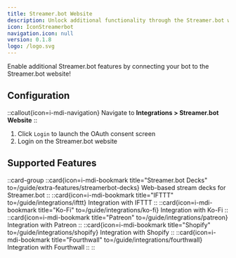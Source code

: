 ```yaml
---
title: Streamer.bot Website
description: Unlock additional functionality through the Streamer.bot website
icon: IconStreamerbot
navigation.icon: null
version: 0.1.8
logo: /logo.svg
---
```


Enable additional Streamer.bot features by connecting your bot to the Streamer.bot website!

## Configuration

::callout{icon=i-mdi-navigation}
Navigate to **Integrations > Streamer.bot Website**
::

1. Click `Login` to launch the OAuth consent screen
2. Login on the Streamer.bot website

## Supported Features
::card-group
  ::card{icon=i-mdi-bookmark title="Streamer.bot Decks" to=/guide/extra-features/streamerbot-decks}
  Web-based stream decks for Streamer.bot
  ::
  ::card{icon=i-mdi-bookmark title="IFTTT" to=/guide/integrations/ifttt}
  Integration with IFTTT
  ::
  ::card{icon=i-mdi-bookmark title="Ko-Fi" to=/guide/integrations/ko-fi}
  Integration with Ko-Fi
  ::
  ::card{icon=i-mdi-bookmark title="Patreon" to=/guide/integrations/patreon}
  Integration with Patreon
  ::
  ::card{icon=i-mdi-bookmark title="Shopify" to=/guide/integrations/shopify}
  Integration with Shopify
  ::
  ::card{icon=i-mdi-bookmark title="Fourthwall" to=/guide/integrations/fourthwall}
  Integration with Fourthwall
  ::
::